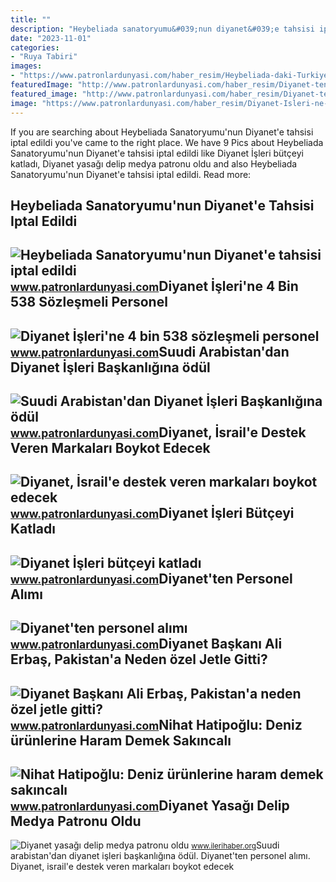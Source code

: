 ```yaml
---
title: ""
description: "Heybeliada sanatoryumu&#039;nun diyanet&#039;e tahsisi iptal edildi"
date: "2023-11-01"
categories:
- "Ruya Tabiri"
images:
- "https://www.patronlardunyasi.com/haber_resim/Heybeliada-daki-Turkiye-nin-ilk-pandemi-hastanesi-Diyanet-e-verildi-239992.jpg"
featuredImage: "http://www.patronlardunyasi.com/haber_resim/Diyanet-ten-personel-alimi-276249.jpg"
featured_image: "http://www.patronlardunyasi.com/haber_resim/Diyanet-ten-personel-alimi-276249.jpg"
image: "https://www.patronlardunyasi.com/haber_resim/Diyanet-Isleri-ne-4-bin-538-sozlesmeli-personel-278476-20230427074139.jpg"
---
```


If you are searching about Heybeliada Sanatoryumu'nun Diyanet'e tahsisi iptal edildi you've came to the right place. We have 9 Pics about Heybeliada Sanatoryumu'nun Diyanet'e tahsisi iptal edildi like Diyanet İşleri bütçeyi katladı, Diyanet yasağı delip medya patronu oldu and also Heybeliada Sanatoryumu'nun Diyanet'e tahsisi iptal edildi. Read more:

Heybeliada Sanatoryumu'nun Diyanet'e Tahsisi Iptal Edildi
---------------------------------------------------------

 ![Heybeliada Sanatoryumu'nun Diyanet'e tahsisi iptal edildi](https://www.patronlardunyasi.com/haber_resim/Heybeliada-daki-Turkiye-nin-ilk-pandemi-hastanesi-Diyanet-e-verildi-239992.jpg) <small>www.patronlardunyasi.com</small>Diyanet İşleri'ne 4 Bin 538 Sözleşmeli Personel
-----------------------------------------------

 ![Diyanet İşleri'ne 4 bin 538 sözleşmeli personel](https://www.patronlardunyasi.com/haber_resim/Diyanet-Isleri-ne-4-bin-538-sozlesmeli-personel-278476-20230427074139.jpg) <small>www.patronlardunyasi.com</small>Suudi Arabistan'dan Diyanet İşleri Başkanlığına ödül
----------------------------------------------------

 ![Suudi Arabistan'dan Diyanet İşleri Başkanlığına ödül](http://www.patronlardunyasi.com/haber_resim/Suudi-Arabistan-dan-Diyanet-Isleri-Baskanligina-odul-282817.jpg) <small>www.patronlardunyasi.com</small>Diyanet, İsrail'e Destek Veren Markaları Boykot Edecek
------------------------------------------------------

 ![Diyanet, İsrail'e destek veren markaları boykot edecek](https://www.patronlardunyasi.com/haber_resim/diyanet-isleri-baskanligi-israil-e-destek-veren-markalari-boykot-edecek-295912.jpg) <small>www.patronlardunyasi.com</small>Diyanet İşleri Bütçeyi Katladı
------------------------------

 ![Diyanet İşleri bütçeyi katladı](http://www.patronlardunyasi.com/haber_resim/diyanet-isleri-butceyi-katladi-285536.jpg) <small>www.patronlardunyasi.com</small>Diyanet'ten Personel Alımı
--------------------------

 ![Diyanet'ten personel alımı](http://www.patronlardunyasi.com/haber_resim/Diyanet-ten-personel-alimi-276249.jpg) <small>www.patronlardunyasi.com</small>Diyanet Başkanı Ali Erbaş, Pakistan'a Neden özel Jetle Gitti?
-------------------------------------------------------------

 ![Diyanet Başkanı Ali Erbaş, Pakistan'a neden özel jetle gitti?](https://www.patronlardunyasi.com/haber_resim/Diyanet-Baskani-Ali-Erbas-Pakistan-a-neden-ozel-jetle-gitti-261208.jpg) <small>www.patronlardunyasi.com</small>Nihat Hatipoğlu: Deniz ürünlerine Haram Demek Sakıncalı
-------------------------------------------------------

 ![Nihat Hatipoğlu: Deniz ürünlerine haram demek sakıncalı](https://www.patronlardunyasi.com/haber_resim/Diyanet-ten-midye-kalamar-yengecle-ilgili-fetva-254379.jpg) <small>www.patronlardunyasi.com</small>Diyanet Yasağı Delip Medya Patronu Oldu
---------------------------------------

 ![Diyanet yasağı delip medya patronu oldu](https://ilerihaber.org/assets/images/img_lib/crop_images/userfiles/diyanet-yasagi-delip-medya-patronu-oldu.jpg) <small>www.ilerihaber.org</small>Suudi arabistan'dan diyanet i̇şleri başkanlığına ödül. Diyanet'ten personel alımı. Diyanet, i̇srail'e destek veren markaları boykot edecek

